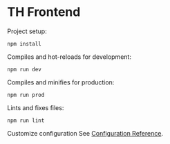 # TH Frontend

Project setup:
```
npm install
```

Compiles and hot-reloads for development:
```
npm run dev
```

Compiles and minifies for production:
```
npm run prod
```

Lints and fixes files:
```
npm run lint
```

Customize configuration
See [Configuration Reference](https://cli.vuejs.org/config/).
